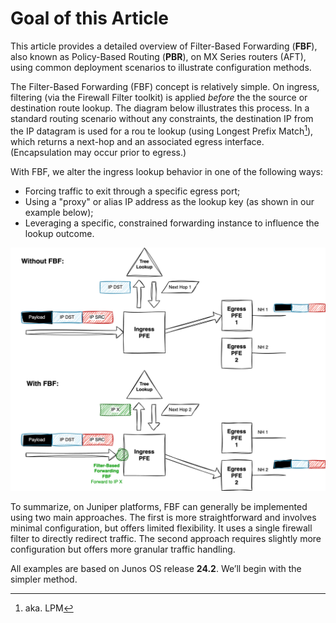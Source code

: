 # Goal of this Article

This article provides a detailed overview of Filter-Based Forwarding (**FBF**), also known as Policy-Based Routing (**PBR**), on MX Series routers (AFT), using common deployment scenarios to illustrate configuration methods.  

The Filter-Based Forwarding (FBF) concept is relatively simple. On ingress, filtering (via the Firewall Filter toolkit) is applied *before* the the source or destination route lookup. The diagram below illustrates this process. In a standard routing scenario without any constraints, the destination IP from the IP datagram is used for a rou te lookup (using Longest Prefix Match[^1]), which returns a next-hop and an associated egress interface. (Encapsulation may occur prior to egress.)

With FBF, we alter the ingress lookup behavior in one of the following ways:

- Forcing traffic to exit through a specific egress port;
- Using a "proxy" or alias IP address as the lookup key (as shown in our example below);
- Leveraging a specific, constrained forwarding instance to influence the lookup outcome.

![FBF concepts](images/diag0.png)

To summarize, on Juniper platforms, FBF can generally be implemented using two main approaches. The first is more straightforward and involves minimal configuration, but offers limited flexibility. It uses a single firewall filter to directly redirect traffic. The second approach requires slightly more configuration but offers more granular traffic handling.

All examples are based on Junos OS release **24.2**. We’ll begin with the simpler method.

[^1]: aka. LPM
